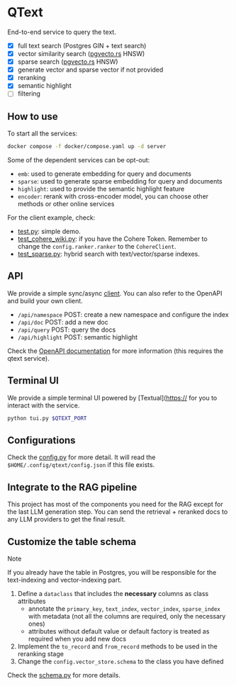 # QText

End-to-end service to query the text.

- [x] full text search (Postgres GIN + text search)
- [x] vector similarity search ([pgvecto.rs](https://github.com/tensorchord/pgvecto.rs) HNSW)
- [x] sparse search ([pgvecto.rs](https://github.com/tensorchord/pgvecto.rs) HNSW)
- [x] generate vector and sparse vector if not provided
- [x] reranking
- [x] semantic highlight
- [ ] filtering

## How to use

To start all the services:

```bash
docker compose -f docker/compose.yaml up -d server
```

Some of the dependent services can be opt-out:
- `emb`: used to generate embedding for query and documents
- `sparse`: used to generate sparse embedding for query and documents
- `highlight`: used to provide the semantic highlight feature
- `encoder`: rerank with cross-encoder model, you can choose other methods or other online services

For the client example, check:
- [test.py](./test.py): simple demo.
- [test_cohere_wiki.py](./test_cohere_wiki.py): if you have the Cohere Token. Remember to change the `config.ranker.ranker` to the `CohereClient`.
- [test_sparse.py](./test_sparse.py): hybrid search with text/vector/sparse indexes.

## API

We provide a simple sync/async [client](./qtext/client.py). You can also refer to the OpenAPI and build your own client.

- `/api/namespace` POST: create a new namespace and configure the index
- `/api/doc` POST: add a new doc
- `/api/query` POST: query the docs
- `/api/highlight` POST: semantic highlight

Check the [OpenAPI documentation](http://127.0.0.1:8000/openapi/redoc) for more information (this requires the qtext service).

## Terminal UI

We provide a simple terminal UI powered by [Textual]([https://](https://github.com/textualize/textual) for you to interact with the service.

```bash
python tui.py $QTEXT_PORT
```

## Configurations

Check the [config.py](./qtext/config.py) for more detail. It will read the `$HOME/.config/qtext/config.json` if this file exists.

## Integrate to the RAG pipeline

This project has most of the components you need for the RAG except for the last LLM generation step. You can send the retrieval + reranked docs to any LLM providers to get the final result.

## Customize the table schema

> [!NOTE]
> If you already have the table in Postgres, you will be responsible for the text-indexing and vector-indexing part.

1. Define a `dataclass` that includes the **necessary** columns as class attributes
   - annotate the `primary_key`, `text_index`, `vector_index`, `sparse_index` with metadata (not all the columns are required, only the necessary ones)
   - attributes without default value or default factory is treated as required when you add new docs
2. Implement the `to_record` and `from_record` methods to be used in the reranking stage
3. Change the `config.vector_store.schema` to the class you have defined

Check the [schema.py](/qtext/schema.py) for more details.
